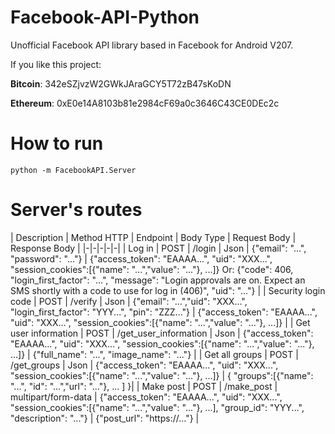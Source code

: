# Facebook-API-Python

Unofficial Facebook API library based in Facebook for Android V207.

If you like this project:  

**Bitcoin**: 342eSZjvzW2GWkJAraGCY5T72zB47sKoDN

**Ethereum**: 0xE0e14A8103b81e2984cF69a0c3646C43CE0DEc2c

# How to run

```
python -m FacebookAPI.Server
```

# Server's routes

| Description | Method HTTP | Endpoint | Body Type | Request Body | Response Body | 
|-|-|-|-|-|
| Log in | POST | /login | Json | {"email": "...", "password": "..."} | {"access_token": "EAAAA...", "uid": "XXX...", "session_cookies":[{"name": "...","value": "..."}, ...]} Or: {"code": 406, "login_first_factor": "...", "message": "Login approvals are on. Expect an SMS shortly with a code to use for log in (406)", "uid": "..."} |
| Security login code | POST | /verify | Json | {"email": "...","uid": "XXX...", "login_first_factor": "YYY...", "pin": "ZZZ..."} | {"access_token": "EAAAA...", "uid": "XXX...", "session_cookies":[{"name": "...","value": "..."}, ...]} | 
| Get user information | POST | /get_user_information | Json | {"access_token": "EAAAA...", "uid": "XXX...", "session_cookies":[{"name": "...","value": "..."}, ...]} | {"full_name": "...", "image_name": "..."} |
| Get all groups | POST | /get_groups | Json | {"access_token": "EAAAA...", "uid": "XXX...", "session_cookies":[{"name": "...","value": "..."}, ...]} | { "groups":[{"name": "...", "id": "...","url": "..."}, ... ] }|
| Make post | POST | /make_post | multipart/form-data | {"access_token": "EAAAA...", "uid": "XXX...", "session_cookies":[{"name": "...","value": "..."}, ...], "group_id": "YYY...", "description": "..."} | {"post_url": "https://..."} |
